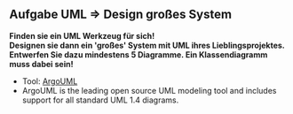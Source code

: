 Aufgabe UML => Design großes System
---

**Finden sie ein UML Werkzeug für sich!**       
**Designen sie dann ein 'großes' System mit UML ihres Lieblingsprojektes. Entwerfen Sie dazu mindestens 5 Diagramme. Ein Klassendiagramm muss dabei sein!**


- Tool: [ArgoUML](http://argouml.tigris.org/)
- ArgoUML is the leading open source UML modeling tool and includes support for all standard UML 1.4 diagrams.
